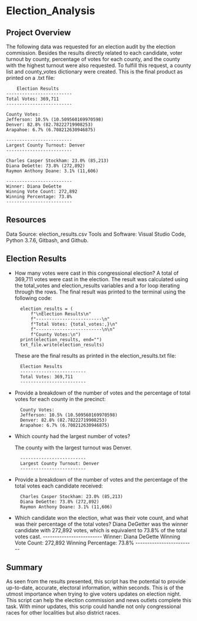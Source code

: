# Election_Analysis
## Project Overview
The following data was requested for an election audit by the election commission. Besides the results directly related to each candidate, voter turnout by county, percentage of votes for each county, and the county with the highest turnout were also requested. To fulfill this request, a county list and county_votes dictionary were created. This is the final product as printed on a .txt file:

        Election Results
    -------------------------
    Total Votes: 369,711
    -------------------------

    County Votes:
    Jefferson: 10.5% (10.509560169970598)
    Denver: 82.8% (82.78222719908253)
    Arapahoe: 6.7% (6.708212630946875)

    -------------------------
    Largest County Turnout: Denver
    -------------------------

    Charles Casper Stockham: 23.0% (85,213)
    Diana DeGette: 73.8% (272,892)
    Raymon Anthony Doane: 3.1% (11,606)

    -------------------------
    Winner: Diana DeGette
    Winning Vote Count: 272,892
    Winning Percentage: 73.8%
    -------------------------


## Resources
Data Source: election_results.csv
Tools and Software: Visual Studio Code, Python 3.7.6, Gitbash, and Github.

## Election Results
- How many votes were cast in this congressional election?
    A total of 369,711 votes were cast in the election. The result was calculated using the total_votes and election_results variables and a for loop iterating through the rows. The final result was printed to the terminal using the following code:

        election_results = (
            f"\nElection Results\n"
            f"-------------------------\n"
            f"Total Votes: {total_votes:,}\n"
            f"-------------------------\n\n"
            f"County Votes:\n")
        print(election_results, end="")
        txt_file.write(election_results)

    These are the final results as printed in the election_results.txt file:

        Election Results
        -------------------------
        Total Votes: 369,711
        -------------------------

- Provide a breakdown of the number of votes and the percentage of total votes for each county in the precinct:

        County Votes:
        Jefferson: 10.5% (10.509560169970598)
        Denver: 82.8% (82.78222719908253)
        Arapahoe: 6.7% (6.708212630946875)

- Which county had the largest number of votes?

    The county with the largest turnout was Denver.

        -------------------------
        Largest County Turnout: Denver
        -------------------------

- Provide a breakdown of the number of votes and the percentage of the total votes each candidate received:

        Charles Casper Stockham: 23.0% (85,213)
        Diana DeGette: 73.8% (272,892)
        Raymon Anthony Doane: 3.1% (11,606)

 - Which candidate won the election, what was their vote count, and what was their percentage of the total votes?
    Diana DeGetter was the winner candidate with 272,892 votes, which is equivalent to 73.8% of the total votes cast.
        -------------------------
        Winner: Diana DeGette
        Winning Vote Count: 272,892
        Winning Percentage: 73.8%
        -------------------------

## Summary

As seen from the results presented, this script has the potential to provide up-to-date, accurate, electoral information, within seconds. This is of the utmost importance when trying to give voters updates on election night. This script can help the election commission and news outlets complete this task. With minor updates, this scrip could handle not only congressional races for other localities but also district races.
